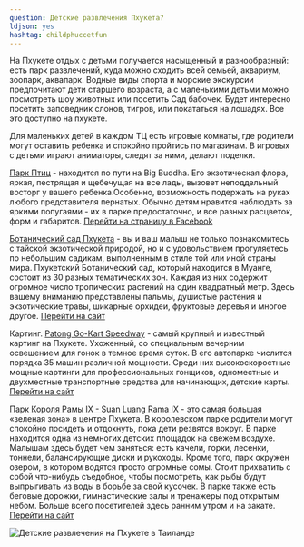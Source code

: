 ```yaml
---
question: Детские развлечения Пхукета?
ldjson: yes
hashtag: childphuccetfun
---
```



На Пхукете отдых с детьми получается насыщенный и разнообразный: есть парк развлечений, куда можно сходить всей семьей, аквариум, зоопарк, аквапарк. Водные виды спорта и морские экскурсии предпочитают дети старшего возраста, а с маленькими детьми можно посмотреть шоу животных или посетить Сад бабочек.
Будет интересно посетить заповедник слонов, тигров, или покататься на лошадях. Все это доступно на пхукете.

Для маленьких детей в каждом ТЦ есть игровые комнаты, где родители могут оставить ребенка и спокойно пройтись по магазинам. В игровых с детьми играют аниматоры, следят за ними, делают поделки.

[Парк Птиц](https://g.page/phuket-bird-park?share) - находится по пути на Big Buddha. Его экзотическая флора, яркая, пестрящая и щебечущая на все лады, вызовет неподдельный восторг у вашего ребенка.Особенно, возможность подержать на руках любого представителя пернатых. Обычно детям нравится наблюдать за яркими попугаями - их в парке предостаточно, и все разных расцветок, форм и габаритов. [Перейти на страницу в Facebook](https://www.facebook.com/phuketbirdparks)

[Ботанический сад Пхукета](https://g.page/phuketbotanicgarden?share) - вы и ваш малыш не только познакомитесь с тайской экзотической природой, но и с удовольствием прогуляетесь по небольшим садикам, выполненным в стиле той или иной страны мира.  Пхукетский Ботанический сад, который находится в Муанге, состоит из 30 разных тематических зон. Каждая из них содержит огромное число тропических растений на один квадратный метр. Здесь вашему вниманию представлены пальмы, душистые растения и экзотические травы, шикарные орхидеи, фруктовые деревья и многое другое. [Перейти на сайт](http://www.phuketbotanicgarden.com/)

Картинг. [Patong Go-Kart Speedway](https://goo.gl/maps/tM2knzS3EuQSu2hNA) - самый крупный и известный картинг на Пхукете. Ухоженный, со специальным вечерним освещением для гонок в темное время суток. В его автопарке числится порядка 35 машин различной мощности. Среди них высокоскоростные мощные картинги для профессиональных гонщиков, одноместные и двухместные транспортные средства для начинающих, детские карты. [Перейти на сайт](http://www.gokartthailand.com/)

[Парк Короля Рамы IX - Suan Luang Rama IX](https://goo.gl/maps/Vo85PmnmzkMW15CW8) - это самая большая «зеленая зона» в центре Пхукета. В королевском парке родители могут спокойно посидеть и отдохнуть, пока дети резвятся вокруг. В парке находится одна из немногих детских площадок на свежем воздухе. Малышам здесь будет чем заняться: есть качели, горки, лесенки, тоннели, балансирующие диски и рукоходы. Кроме того, парк окружен озером, в котором водятся просто огромные сомы. Стоит прихватить с собой что-нибудь съедобное, чтобы посмотреть, как рыбы будут выпрыгивать из воды в борьбе за свой кусочек. В парке также есть беговые дорожки, гимнастические залы и тренажеры под открытым небом. Больше всего посетителей здесь ранним утром и на закате. [Перейти на сайт](https://suanluangrama9.or.th/)

![Детские развлечения на Пхукете в Таиланде](https:/phuketfaq.ru/assets/images/carting.jpg)
